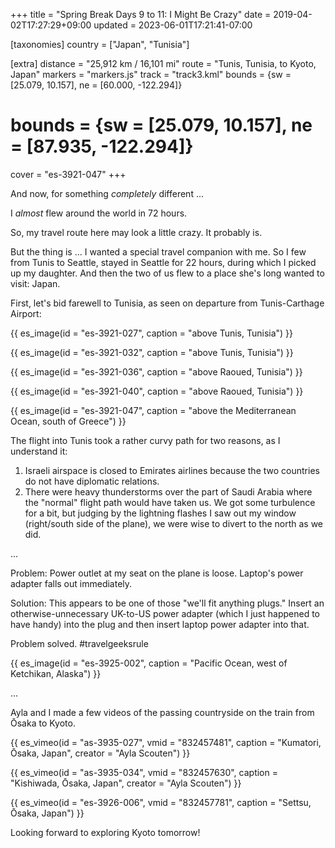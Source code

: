 +++
title = "Spring Break Days 9 to 11: I Might Be Crazy"
date = 2019-04-02T17:27:29+09:00
updated = 2023-06-01T17:21:41-07:00

[taxonomies]
country = ["Japan", "Tunisia"]

[extra]
distance = "25,912 km / 16,101 mi"
route = "Tunis, Tunisia, to Kyoto, Japan"
markers = "markers.js"
track = "track3.kml"
bounds = {sw = [25.079, 10.157], ne = [60.000, -122.294]}
# bounds = {sw = [25.079, 10.157], ne = [87.935, -122.294]}
cover = "es-3921-047"
+++

And now, for something _completely_ different ...

I _almost_ flew around the world in 72 hours.

<!-- more -->

So, my travel route here may look a little crazy. It probably is.

But the thing is ... I wanted a special travel companion with me. So I few from Tunis to Seattle, stayed in Seattle for 22 hours, during which I picked up my daughter. And then the two of us flew to a place she's long wanted to visit: Japan.

First, let's bid farewell to Tunisia, as seen on departure from Tunis-Carthage Airport:

{{ es_image(id = "es-3921-027", caption = "above Tunis, Tunisia") }}

{{ es_image(id = "es-3921-032", caption = "above Tunis, Tunisia") }}

{{ es_image(id = "es-3921-036", caption = "above Raoued, Tunisia") }}

{{ es_image(id = "es-3921-040", caption = "above Raoued, Tunisia") }}

{{ es_image(id = "es-3921-047", caption = "above the Mediterranean Ocean, south of Greece") }}

The flight into Tunis took a rather curvy path for two reasons, as I understand it:

1. Israeli airspace is closed to Emirates airlines because the two countries do not have diplomatic relations.
2. There were heavy thunderstorms over the part of Saudi Arabia where the "normal" flight path would have taken us. We got some turbulence for a bit, but judging by the lightning flashes I saw out my window (right/south side of the plane), we were wise to divert to the north as we did.

...

Problem: Power outlet at my seat on the plane is loose. Laptop's power adapter falls out immediately.

Solution: This appears to be one of those "we'll fit anything plugs." Insert an otherwise-unnecessary UK-to-US power adapter (which I just happened to have handy) into the plug and then insert laptop power adapter into that.

Problem solved. #travelgeeksrule

{{ es_image(id = "es-3925-002", caption = "Pacific Ocean, west of Ketchikan, Alaska") }}

...

Ayla and I made a few videos of the passing countryside on the train from Ōsaka to Kyoto.

{{ es_vimeo(id = "as-3935-027", vmid = "832457481", caption = "Kumatori, Ōsaka, Japan", creator = "Ayla Scouten") }}

{{ es_vimeo(id = "as-3935-034", vmid = "832457630", caption = "Kishiwada, Ōsaka, Japan", creator = "Ayla Scouten") }}

{{ es_vimeo(id = "es-3926-006", vmid = "832457781", caption = "Settsu, Ōsaka, Japan") }}

Looking forward to exploring Kyoto tomorrow!
